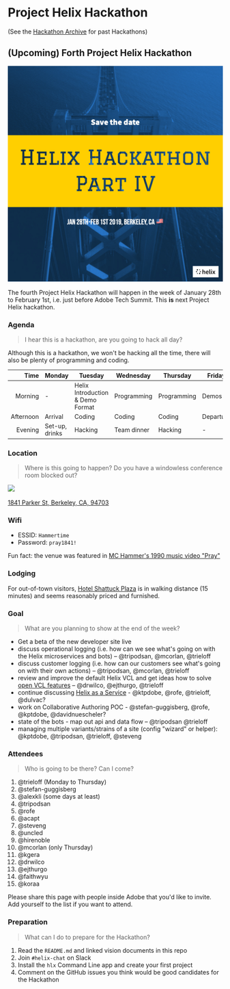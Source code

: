 # Project Helix Hackathon

(See the [Hackathon Archive](.) for past Hackathons)

## (Upcoming) Forth Project Helix Hackathon

![](./Helix%20Save%20the%20Date%204.jpg)

The fourth Project Helix Hackathon will happen in the week of January 28th to February 1st, i.e. just before Adobe Tech Summit. This **is** next Project Helix hackathon.

### Agenda

> I hear this is a hackathon, are you going to hack all day?

Although this is a hackathon, we won't be hacking all the time, there will also be plenty of programming and coding.

| Time      | Monday         | Tuesday                          | Wednesday   | Thursday    | Friday    |
| --------: | -------------- | -------------------------------- | ----------- | ----------- | --------- |
|   Morning | -              | Helix Introduction & Demo Format | Programming | Programming | Demos     |
| Afternoon | Arrival        | Coding                           | Coding      | Coding      | Departure |
|   Evening | Set-up, drinks | Hacking                          | Team dinner | Hacking     | -         |

### Location

> Where is this going to happen? Do you have a windowless conference room blocked out?

![](https://img.peerspace.com/image/upload/c_crop,g_custom/w_1200,c_limit/g_auto,c_fill,f_auto,q_auto,dpr_2.0/l_pswm_gqnx1g,g_north_west,x_5,y_5,w_60,o_50/rnsqgwdtpy27gpjmut9m)

[1841 Parker St,
Berkeley, CA, 94703](https://www.peerspace.com/invite/pid-HkP_k90iX)

### Wifi

* ESSID: `Hammertime`
* Password: `pray1841!`

Fun fact: the venue was featured in [MC Hammer's 1990 music video "Pray"](https://www.youtube.com/watch?v=mye1aCskFcM)

### Lodging

For out-of-town visitors, [Hotel Shattuck Plaza](http://www.hotelshattuckplaza.com) is in walking distance (15 minutes) and seems reasonably priced and furnished.

### Goal

> What are you planning to show at the end of the week?

* Get a beta of the new developer site live
* discuss operational logging (i.e. how can we see what's going on with the Helix microservices and bots) – @tripodsan, @mcorlan, @trieloff
* discuss customer logging (i.e. how can our customers see what's going on with their own actions) – @tripodsan, @mcorlan, @trieloff
* review and improve the default Helix VCL and get ideas how to solve [open VCL features](https://github.com/adobe/helix-cli/issues?q=is%3Aopen+is%3Aissue+label%3Avcl) – @drwilco, @ejthurgo, @trieloff
* continue discussing [Helix as a Service](https://github.com/adobe/project-helix/pull/353) - @ktpdobe, @rofe, @trieloff, @dulvac?
* work on Collaborative Authoring POC - @stefan-guggisberg, @rofe, @kptdobe, @davidnuescheler? 
* state of the bots - map out api and data flow – @tripodsan @trieloff
* managing multiple variants/strains of a site (config "wizard" or helper): @kptdobe, @tripodsan, @trieloff, @steveng

### Attendees

> Who is going to be there? Can I come?

1. @trieloff (Monday to Thursday)
2. @stefan-guggisberg
3. @alexkli (some days at least)
4. @tripodsan
5. @rofe
6. @acapt
7. @steveng
8. @uncled
9. @hirenoble
10. @mcorlan (only Thursday)
11. @kgera
12. @drwilco
13. @ejthurgo 
14. @faithwyu
15. @koraa

Please share this page with people inside Adobe that you'd like to invite. Add yourself to the list if you want to attend.

### Preparation

> What can I do to prepare for the Hackathon?

1. Read the `README.md` and linked vision documents in this repo
2. Join `#helix-chat` on Slack
3. Install the `hlx` Command Line app and create your first project
4. Comment on the GitHub issues you think would be good candidates for the Hackathon
